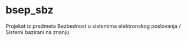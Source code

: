 # bsep_sbz
Projekat iz predmeta Bezbednost u sistemima elektronskog poslovanja / Sistemi bazirani na znanju

